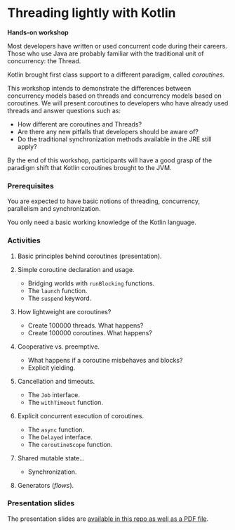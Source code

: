 # Threading lightly with Kotlin

**Hands-on workshop**

Most developers have written or used concurrent code during their careers. 
Those who use Java are probably familiar with the traditional unit of concurrency: the Thread.

Kotlin brought first class support to a different paradigm, called _coroutines_.

This workshop intends to demonstrate the differences between concurrency models based on threads
and concurrency models based on coroutines. We will present coroutines to developers who have already 
used threads and answer questions such as:

* How different are coroutines and Threads?
* Are there any new pitfalls that developers should be aware of?
* Do the traditional synchronization methods available in the JRE still apply?

By the end of this workshop, participants will have a good grasp of the paradigm shift that 
Kotlin coroutines brought to the JVM.

### Prerequisites

You are expected to have basic notions of threading, concurrency, parallelism and synchronization. 

You only need a basic working knowledge of the Kotlin language.

### Activities

1. Basic principles behind coroutines (presentation).

1. Simple coroutine declaration and usage.
    * Bridging worlds with `runBlocking` functions.
    * The `launch` function.
    * The `suspend` keyword.

1. How lightweight are coroutines?
    * Create 100000 threads. What happens?
    * Create 100000 coroutines. What happens?

1. Cooperative vs. preemptive.
    * What happens if a coroutine misbehaves and blocks?
    * Explicit yielding.

1. Cancellation and timeouts.
    * The `Job` interface.
    * The `withTimeout` function.

1. Explicit concurrent execution of coroutines.
    * The `async` function.
    * The `Delayed` interface.
    * The `coroutineScope` function.

1. Shared mutable state...
    * Synchronization.

1. Generators (_flows_).

### Presentation slides

The presentation slides are [available in this repo as well as a PDF file](Threading%20lightly%20in%20Kotlin.pdf).
